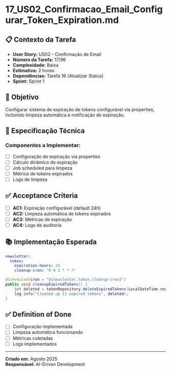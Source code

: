 # 17_US02_Confirmacao_Email_Configurar_Token_Expiration.md

## 📋 Contexto da Tarefa
- **User Story:** US02 - Confirmação de Email
- **Número da Tarefa:** 17/96
- **Complexidade:** Baixa
- **Estimativa:** 2 horas
- **Dependências:** Tarefa 16 (Atualizar Status)
- **Sprint:** Sprint 1

## 🎯 Objetivo
Configurar sistema de expiração de tokens configurável via properties, incluindo limpeza automática e notificação de expiração.

## 📝 Especificação Técnica
### **Componentes a Implementar:**
- [ ] Configuração de expiração via properties
- [ ] Cálculo dinâmico de expiração
- [ ] Job scheduled para limpeza
- [ ] Métrica de tokens expirados
- [ ] Logs de limpeza

## ✅ Acceptance Criteria
- [ ] **AC1:** Expiração configurável (default 24h)
- [ ] **AC2:** Limpeza automática de tokens expirados
- [ ] **AC3:** Métricas de expiração
- [ ] **AC4:** Logs de auditoria

## 📚 Implementação Esperada
```yaml
newsletter:
  token:
    expiration-hours: 24
    cleanup-cron: "0 0 2 * * ?"
```

```java
@Scheduled(cron = "${newsletter.token.cleanup-cron}")
public void cleanupExpiredTokens() {
    int deleted = tokenRepository.deleteExpiredTokens(LocalDateTime.now());
    log.info("Cleaned up {} expired tokens", deleted);
}
```

## ✅ Definition of Done
- [ ] Configuração implementada
- [ ] Limpeza automática funcionando
- [ ] Métricas coletadas
- [ ] Logs implementados

---
**Criado em:** Agosto 2025  
**Responsável:** AI-Driven Development